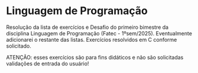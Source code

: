# Linguagem de Programação
Resolução da lista de exercícios e Desafio do primeiro bimestre da disciplina Linguagem de Programação (Fatec - 1ºsem/2025). Eventualmente adicionarei o restante das listas. Exercícios resolvidos em C conforme solicitado. 

ATENÇÃO: esses exercícios são para fins didáticos e não são solicitadas validações de entrada do usuário!
